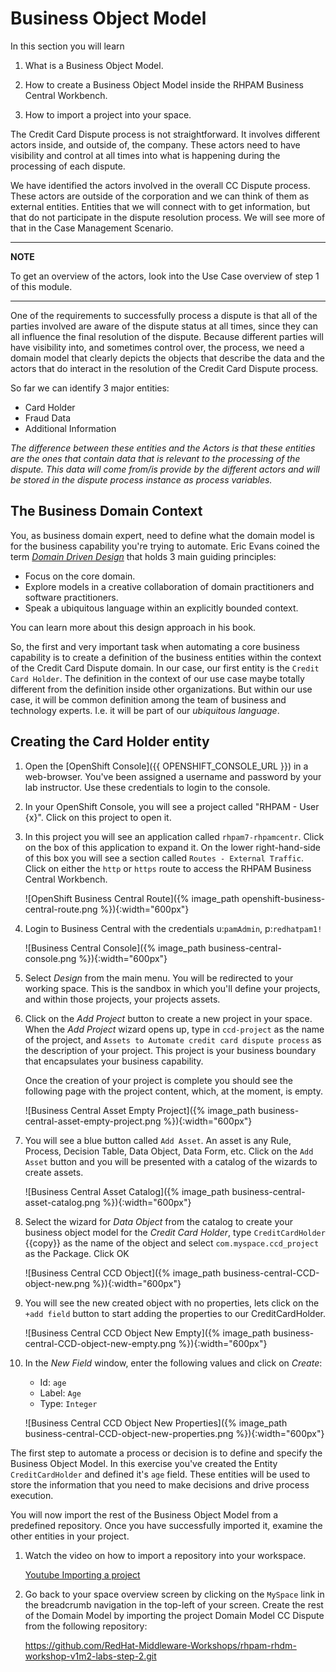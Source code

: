 
# Business Object Model

In this section you will learn

1. What is a Business Object Model.

2. How to create a Business Object Model inside the RHPAM Business Central Workbench.

3. How to import a project into your space.

The Credit Card Dispute process is not straightforward. It involves different actors inside, and outside of, the company. These actors need to have visibility and control at all times into what is happening during the processing of each dispute.

We have identified the actors involved in the overall CC Dispute process. These actors are outside of the corporation and we can think of them as external entities. Entities that we will connect with to get information, but that do not participate in the dispute resolution process. We will see more of that in the Case Management Scenario.

---
**NOTE**

To get an overview of the actors, look into the Use Case overview of step 1 of this module.

---

One of the requirements to successfully process a dispute is that all of the parties involved are aware of the dispute status at all times, since they can all influence the final resolution of the dispute. Because different parties will have visibility into, and sometimes control over, the process, we need a domain model that clearly depicts the objects that describe the data and the actors that do interact in the resolution of the Credit Card Dispute process.

So far we can identify 3 major entities:

- Card Holder
- Fraud Data
- Additional Information

_The difference between these entities and the Actors is that these entities are the ones that contain data that is relevant to the processing of the dispute. This data will come from/is provide by the different actors and will be stored in the dispute process instance as process variables._

## The Business Domain Context

You, as business domain expert, need to define what the domain model is for the business capability you're trying to automate. Eric Evans coined the term [_Domain Driven Design_](https://en.wikipedia.org/wiki/Domain-driven_design) that holds 3 main guiding principles:
- Focus on the core domain.
- Explore models in a creative collaboration of domain practitioners and software practitioners.
- Speak a ubiquitous language within an explicitly bounded context.

You can learn more about this design approach in his book.

So, the first and very important task when automating a core business capability is to create a definition of the business entities within the context of the Credit Card Dispute domain. In our case, our first entity is the `Credit Card Holder`. The definition in the context of our use case maybe totally different from the definition inside other organizations. But within our use case, it will be common definition among the team of business and technology experts. I.e. it will be part of our _ubiquitous language_.

## Creating the Card Holder entity

1. Open the [OpenShift Console]({{ OPENSHIFT_CONSOLE_URL }}) in a web-browser. You've been assigned a username and password by your lab instructor. Use these credentials to login to the console.

2. In your OpenShift Console, you will see a project called "RHPAM - User {x}". Click on this project to open it.

3. In this project you will see an application called `rhpam7-rhpamcentr`. Click on the box of this application to expand it. On the lower right-hand-side of this box you will see a section called `Routes - External Traffic`. Click on either the
`http` or `https` route to access the RHPAM Business Central Workbench.

    ![OpenShift Business Central Route]({% image_path openshift-business-central-route.png %}){:width="600px"}

4. Login to Business Central with the credentials u:`pamAdmin`, p:`redhatpam1!`

    ![Business Central Console]({% image_path business-central-console.png %}){:width="600px"}

5. Select _Design_ from the main menu. You will be redirected to your working space. This is the sandbox in which you'll define your projects, and within those projects, your projects assets.

6. Click on the _Add Project_ button to create a new project in your space. When the _Add Project_ wizard opens up, type in `ccd-project` as the name of the project, and `Assets to Automate credit card dispute process` as the description of your project. This project is your business boundary that encapsulates your business capability.

    Once the creation of your project is complete you should see the following page with the project content, which, at the moment, is empty.

    ![Business Central Asset Empty Project]({% image_path business-central-asset-empty-project.png %}){:width="600px"}

7. You will see a blue button called `Add Asset`. An asset is any Rule, Process, Decision Table, Data Object, Data Form, etc. Click on the `Add Asset` button and you will be presented with a catalog of the wizards to create assets.

    ![Business Central Asset Catalog]({% image_path business-central-asset-catalog.png %}){:width="600px"}

8. Select the wizard for _Data Object_ from the catalog to create your business object model for the _Credit Card Holder_, type `CreditCardHolder` {{copy}} as the name of the object and select `com.myspace.ccd_project` as the Package. Click OK

    ![Business Central CCD Object]({% image_path business-central-CCD-object-new.png %}){:width="600px"}

9. You will see the new created object with no properties, lets click on the `+add field` button to start adding the properties to our CreditCardHolder.

    ![Business Central CCD Object New Empty]({% image_path business-central-CCD-object-new-empty.png %}){:width="600px"}

10. In the _New Field_ window, enter the following values and click on _Create_:

    - Id: `age`
    - Label: `Age`
    - Type: `Integer`

    ![Business Central CCD Object New Properties]({% image_path business-central-CCD-object-new-properties.png %}){:width="600px"}


The first step to automate a process or decision is to define and specify the Business Object Model. In this exercise you've created the Entity `CreditCardHolder` and defined it's `age` field. These entities will be used to store the information that you need to make decisions and drive process execution.

You will now import the rest of the Business Object Model from a predefined repository. Once you have successfully imported it, examine the other entities in your project.

1. Watch the video on how to import a repository into your workspace.

    [Youtube Importing a project](https://youtu.be/LUOw1TrYDWs)


2. Go back to your space overview screen by clicking on the `MySpace` link in the breadcrumb navigation in the top-left of your screen. Create the rest of the Domain Model by importing the project Domain Model CC Dispute  from the following repository:

    https://github.com/RedHat-Middleware-Workshops/rhpam-rhdm-workshop-v1m2-labs-step-2.git
